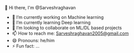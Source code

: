  👋  Hi there, I'm @Sarveshraghavan
- 🔭 I’m currently working on Machine learning 
- 🌱 I’m currently learning  Deep learning 
- 👯 I’m looking to collaborate on ML/DL based projects
- 📫 How to reach me:  Sarveshraghavan2005@gmail.com
- 😄 Pronouns: he/him
- ⚡ Fun fact: ...

